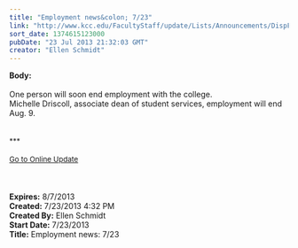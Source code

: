 ```yaml
---
title: "Employment news&colon; 7/23"
link: "http://www.kcc.edu/FacultyStaff/update/Lists/Announcements/DispForm.aspx?ID=1173"
sort_date: 1374615123000
pubDate: "23 Jul 2013 21:32:03 GMT"
creator: "Ellen Schmidt"
---
```


<div><b>Body:</b> <div class="ExternalClassA4A57FDF70544C33AF1DFCBC8A54BADF"><div><br />One person will soon end employment with the college.<br /></div>
<div>Michelle Driscoll, associate dean of student services, employment will end Aug. 9.<br /></div>
<div> </div>
<div> </div>
<div>
<div><font size="2">***</font></div>
<div><font size="2"></font> </div>
<div><font size="2"></font></div>
<div><font size="2"><a href="/FacultyStaff/update/Pages/dailyupdate.aspx">Go to Online Update</a></font></div>
<div><font size="2"></font></div>
<div><font size="2"></font> </div>
<div><font size="2"></font> </div>
<div> </div></div></div></div>
<div><b>Expires:</b> 8/7/2013</div>
<div><b>Created:</b> 7/23/2013 4:32 PM</div>
<div><b>Created By:</b> Ellen Schmidt</div>
<div><b>Start Date:</b> 7/23/2013</div>
<div><b>Title:</b> Employment news: 7/23</div>
